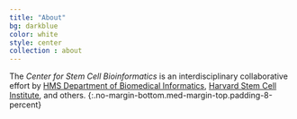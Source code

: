 ```yaml
---
title: "About"
bg: darkblue
color: white
style: center
collection : about
---
```


The *Center for Stem Cell Bioinformatics* is an interdisciplinary collaborative effort by
[HMS Department of Biomedical Informatics](https://dbmi.hms.harvard.edu/about-us), 
[Harvard Stem Cell Institute](https://hsci.harvard.edu), and others.
{:.no-margin-bottom.med-margin-top.padding-8-percent}